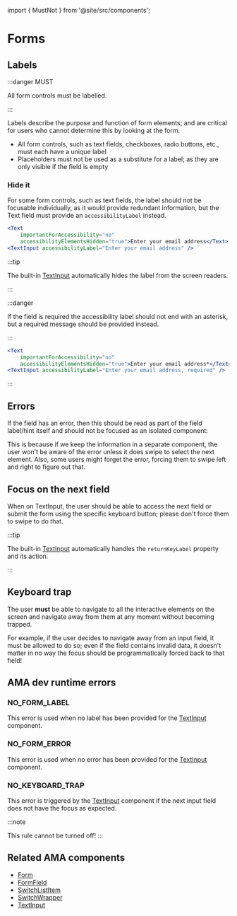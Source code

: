 import { MustNot } from '@site/src/components';

# Forms

## Labels

:::danger MUST

All form controls must be labelled.

:::

Labels describe the purpose and function of form elements; and are critical for users who cannot determine this by looking at the form.

- All form controls, such as text fields, checkboxes, radio buttons, etc., must each have a unique label
- Placeholders must not be used as a substitute for a label; as they are only visible if the field is empty

### Hide it

For some form controls, such as text fields, the label should not be focusable individually, as it would provide redundant information, but the Text field must provide an `accessibilityLabel` instead.

```jsx
<Text
    importantForAccessibility="no"
    accessibilityElementsHidden="true">Enter your email address</Text>
<TextInput accessibilityLabel="Enter your email address" />
```

:::tip

The built-in [TextInput](../components/TextInput) automatically hides the label from the screen readers.

:::

:::danger

If the field is required the accessibility label should not end with an asterisk, but a required message should be provided instead.

:::

```jsx
<Text
    importantForAccessibility="no"
    accessibilityElementsHidden="true">Enter your email address*</Text>
<TextInput accessibilityLabel="Enter your email address, required" />
```
:::

## Errors

If the field has an error, then this should be read as part of the field label/hint itself and should not be focused as an isolated component:

This is because if we keep the information in a separate component, the user won't be aware of the error unless it does swipe to select the next element.
Also, some users might forget the error, forcing them to swipe left and right to figure out that.

## Focus on the next field

When on TextInput, the user should be able to access the next field or submit the form using the specific keyboard button; please don't force them to swipe to do that.


:::tip

The built-in [TextInput](../components/TextInput) automatically handles the `returnKeyLabel` property and its action.

:::

## Keyboard trap

The user **must** be able to navigate to all the interactive elements on the screen and navigate away from them at any moment without becoming trapped.

For example, if the user decides to navigate away from an input field, it must be allowed to do so; even if the field contains invalid data, it doesn't matter in no way the focus should be programmatically forced back to that field!

## AMA dev runtime errors

### NO_FORM_LABEL

This error is used when no label has been provided for the [TextInput](../components/TextInput) component.

### NO_FORM_ERROR

This error is used when no error has been provided for the [TextInput](../components/TextInput) component.

### NO_KEYBOARD_TRAP <MustNot />

This error is triggered by the [TextInput](../components/TextInput) component if the next input field does not have the focus as expected.

:::note

This rule cannot be turned off!
:::

## Related AMA components

- [Form](../components/form)
- [FormField](../components/formfield)
- [SwitchListItem](../components/switchlistitem)
- [SwitchWrapper](../components/switchwrapper)
- [TextInput](../components/textinput)
